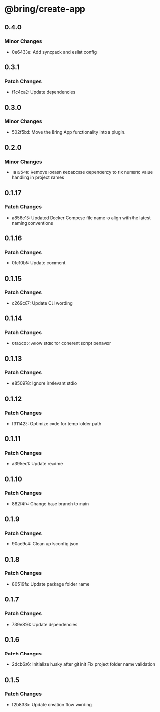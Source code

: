 # @bring/create-app

## 0.4.0

### Minor Changes

- 0e6433e: Add syncpack and eslint config

## 0.3.1

### Patch Changes

- f1c4ca2: Update dependencies

## 0.3.0

### Minor Changes

- 502f5bd: Move the Bring App functionality into a plugin.

## 0.2.0

### Minor Changes

- 1a1954b: Remove lodash kebabcase dependency to fix numeric value handling in project names

## 0.1.17

### Patch Changes

- a856e18: Updated Docker Compose file name to align with the latest naming conventions

## 0.1.16

### Patch Changes

- 0fc10b5: Update comment

## 0.1.15

### Patch Changes

- c269c87: Update CLI wording

## 0.1.14

### Patch Changes

- 6fa5cd6: Allow stdio for coherent script behavior

## 0.1.13

### Patch Changes

- e850978: Ignore irrelevant stdio

## 0.1.12

### Patch Changes

- f311423: Optimize code for temp folder path

## 0.1.11

### Patch Changes

- a395ed1: Update readme

## 0.1.10

### Patch Changes

- 882f4f4: Change base branch to main

## 0.1.9

### Patch Changes

- 90ae9d4: Clean up tsconfig.json

## 0.1.8

### Patch Changes

- 80519fa: Update package folder name

## 0.1.7

### Patch Changes

- 739e826: Update dependencies

## 0.1.6

### Patch Changes

- 2dcb6a6: Initialize husky after git init
  Fix project folder name validation

## 0.1.5

### Patch Changes

- f2b833b: Update creation flow wording
